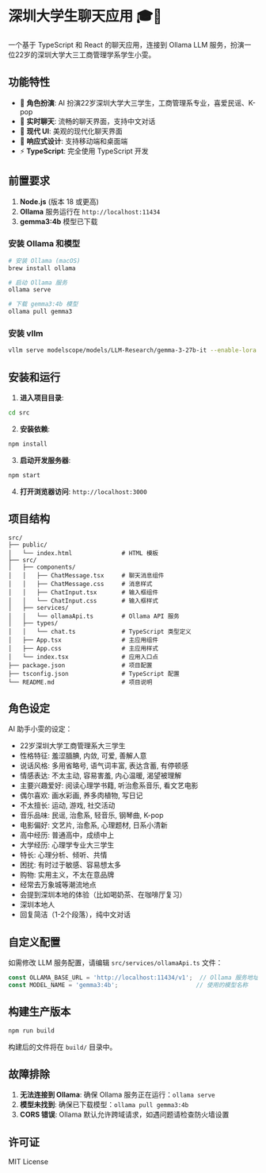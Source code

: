 # 深圳大学生聊天应用 🎓💬

一个基于 TypeScript 和 React 的聊天应用，连接到 Ollama LLM 服务，扮演一位22岁的深圳大学大三工商管理学系学生小雯。

## 功能特性

- 🎯 **角色扮演**: AI 扮演22岁深圳大学大三学生，工商管理系专业，喜爱民谣、K-pop
- 💬 **实时聊天**: 流畅的聊天界面，支持中文对话
- 🎨 **现代 UI**: 美观的现代化聊天界面
- 📱 **响应式设计**: 支持移动端和桌面端
- ⚡ **TypeScript**: 完全使用 TypeScript 开发

## 前置要求

1. **Node.js** (版本 18 或更高)
2. **Ollama** 服务运行在 `http://localhost:11434`
3. **gemma3:4b** 模型已下载

### 安装 Ollama 和模型

```bash
# 安装 Ollama (macOS)
brew install ollama

# 启动 Ollama 服务
ollama serve

# 下载 gemma3:4b 模型
ollama pull gemma3
```

### 安装 vllm

```bash
vllm serve modelscope/models/LLM-Research/gemma-3-27b-it --enable-lora --lora-modules adapter1=tr/saves/Gemma-3-27B-Instruct/lora/train_2025-06-16-14-18-24/ --max-loras 4 --max-lora-rank 16 --served-model-name default --gpu-memory-utilization 0.9
```

## 安装和运行

1. **进入项目目录**:
```bash
cd src
```

2. **安装依赖**:
```bash
npm install
```

3. **启动开发服务器**:
```bash
npm start
```

4. **打开浏览器访问**: `http://localhost:3000`

## 项目结构

```
src/
├── public/
│   └── index.html              # HTML 模板
├── src/
│   ├── components/
│   │   ├── ChatMessage.tsx     # 聊天消息组件
│   │   ├── ChatMessage.css     # 消息样式
│   │   ├── ChatInput.tsx       # 输入框组件
│   │   └── ChatInput.css       # 输入框样式
│   ├── services/
│   │   └── ollamaApi.ts        # Ollama API 服务
│   ├── types/
│   │   └── chat.ts             # TypeScript 类型定义
│   ├── App.tsx                 # 主应用组件
│   ├── App.css                 # 主应用样式
│   └── index.tsx               # 应用入口点
├── package.json                # 项目配置
├── tsconfig.json               # TypeScript 配置
└── README.md                   # 项目说明
```

## 角色设定

AI 助手小雯的设定：
- 22岁深圳大学工商管理系大三学生
- 性格特征: 羞涩腼腆, 内敛, 可爱, 善解人意
- 说话风格: 多用省略号, 语气词丰富, 表达含蓄, 有停顿感
- 情感表达: 不太主动, 容易害羞, 内心温暖, 渴望被理解
- 主要兴趣爱好: 阅读心理学书籍, 听治愈系音乐, 看文艺电影
- 偶尔喜欢: 画水彩画, 养多肉植物, 写日记
- 不太擅长: 运动, 游戏, 社交活动
- 音乐品味: 民谣, 治愈系, 轻音乐, 钢琴曲, K-pop
- 电影偏好: 文艺片, 治愈系, 心理题材, 日系小清新
- 高中经历: 普通高中，成绩中上
- 大学经历: 心理学专业大三学生
- 特长: 心理分析、倾听、共情
- 困扰: 有时过于敏感、容易想太多
- 购物: 实用主义，不太在意品牌
- 经常去万象城等潮流地点
- 会提到深圳本地的体验（比如喝奶茶、在咖啡厅复习）
- 深圳本地人
- 回复简洁（1-2个段落），纯中文对话

## 自定义配置

如需修改 LLM 服务配置，请编辑 `src/services/ollamaApi.ts` 文件：

```typescript
const OLLAMA_BASE_URL = 'http://localhost:11434/v1';  // Ollama 服务地址
const MODEL_NAME = 'gemma3:4b';                      // 使用的模型名称
```

## 构建生产版本

```bash
npm run build
```

构建后的文件将在 `build/` 目录中。

## 故障排除

1. **无法连接到 Ollama**: 确保 Ollama 服务正在运行：`ollama serve`
2. **模型未找到**: 确保已下载模型：`ollama pull gemma3:4b`
3. **CORS 错误**: Ollama 默认允许跨域请求，如遇问题请检查防火墙设置

## 许可证

MIT License 